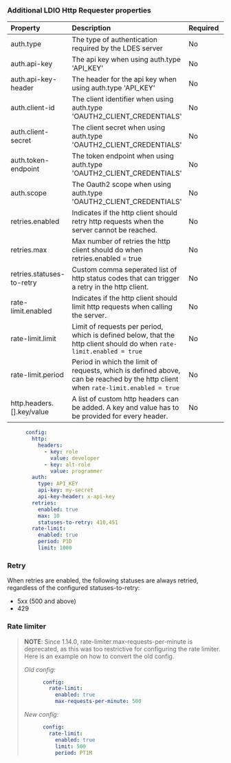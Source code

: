 ### Additional LDIO Http Requester properties

| Property                  | Description                                                                                                                       | Required | Default   | Supported values                              | Example                     |
|:--------------------------|:----------------------------------------------------------------------------------------------------------------------------------|:---------|:----------|:----------------------------------------------|:----------------------------|
| auth.type                 | The type of authentication required by the LDES server                                                                            | No       | NO_AUTH   | NO_AUTH, API_KEY or OAUTH2_CLIENT_CREDENTIALS | OAUTH2_CLIENT_CREDENTIALS   |
| auth.api-key              | The api key when using auth.type 'API_KEY'                                                                                        | No       | N/A       | String                                        | myKey                       |
| auth.api-key-header       | The header for the api key when using auth.type 'API_KEY'                                                                         | No       | X-API-KEY | String                                        | X-API-KEY                   |
| auth.client-id            | The client identifier when using auth.type 'OAUTH2_CLIENT_CREDENTIALS'                                                            | No       | N/A       | String                                        | myId                        |
| auth.client-secret        | The client secret when using auth.type 'OAUTH2_CLIENT_CREDENTIALS'                                                                | No       | N/A       | String                                        | mySecret                    |
| auth.token-endpoint       | The token endpoint when using auth.type 'OAUTH2_CLIENT_CREDENTIALS'                                                               | No       | N/A       | HTTP and HTTPS urls                           | http://localhost:8000/token |
| auth.scope                | The Oauth2 scope when using auth.type 'OAUTH2_CLIENT_CREDENTIALS'                                                                 | No       | N/A       | HTTP and HTTPS urls                           | http://localhost:8000/token |
| retries.enabled           | Indicates if the http client should retry http requests when the server cannot be reached.                                        | No       | true      | true or false                                 | true                        |
| retries.max               | Max number of retries the http client should do when retries.enabled = true                                                       | No       | 5         | Integer                                       | 100                         |
| retries.statuses-to-retry | Custom comma seperated list of http status codes that can trigger a retry in the http client.                                     | No       | N/A       | Comma seperated list of Integers              | 410,451                     |
| rate-limit.enabled        | Indicates if the http client should limit http requests when calling the server.                                                  | No       | false     | true or false                                 | false                       |
| rate-limit.limit          | Limit of requests per period, which is defined below, that the http client should do when `rate-limit.enabled = true`             | No       | 500       | Integer                                       | 100                         |
| rate-limit.period         | Period in which the limit of requests, which is defined above, can be reached by the http client when `rate-limit.enabled = true` | No       | PT1M      | ISO 8601 Duration                             | PT1H                        |
| http.headers.[].key/value | A list of custom http headers can be added. A key and value has to be provided for every header.                                  | No       | N/A       | String                                        | role                        |

```yaml
      config:
        http:
          headers:
            - key: role
              value: developer
            - key: alt-role
              value: programmer
        auth:
          type: API_KEY
          api-key: my-secret
          api-key-header: x-api-key
        retries:
          enabled: true
          max: 10
          statuses-to-retry: 410,451
        rate-limit:
          enabled: true
          period: P1D
          limit: 1000
```

### Retry

When retries are enabled, the following statuses are always retried, regardless of the configured statuses-to-retry:

- 5xx (500 and above)
- 429

### Rate limiter

> **NOTE**: Since 1.14.0, rate-limiter.max-requests-per-minute is deprecated, as this was too restrictive for
> configuring the rate limiter. Here is an example on how to convert the old config.
> 
> *Old config:*
> ```yaml
>       config:
>         rate-limit:
>           enabled: true
>           max-requests-per-minute: 500
> ```
> 
> *New config:*
> ```yaml
>       config:
>         rate-limit:
>           enabled: true
>           limit: 500
>           period: PT1M
> ```